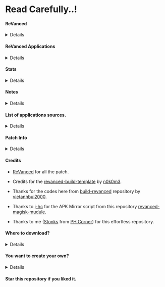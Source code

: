 # Read Carefully..!

#### ReVanced

<details>
This repository will allow you to download the latest ReVanced Applications in the releases section. This will help people who don't want to setup build environments on their machines.
</details>

#### ReVanced Applications

<details>
- YouTube
- YouTube Music arm64-v8a
- YouTube Music arm-v7a
- TikTok
- Reddit
- Twitter
- Micro G
</details>

#### Stats

<details>
Build ReVanved 

[![](https://github.com/Ultimatinium/yt/actions/workflows/Build%20All%20ReVanced%20Applications.yml/badge.svg)](https://github.com/Ultimatinium/Build%20All%20ReVanced%20Applications/actions/workflows/Build%20All%20ReVanced%20Applications.yml)

GitHub Downloads

  <a href="https://github.com/Ultimatinium/yt/release">
<img src="https://img.shields.io/github/downloads/Ultimatinium/yt/total?label=Stable%20Version%20Downloads&color=%6BDDD5"></a>
  <a href="https://github.com/Ultimatinium/yt-experimental/release">
<img src="https://img.shields.io/github/downloads/Ultimatinium/yt-experimental/total?label=Beta/Experimental%20Version%20Downloads&color=%6BDDD5"></a>
</details>

#### Notes

<details>

- There are no `root` variant here, all the releases are `nonroot` variants.
- All the patches here are the default and [Official Patches](https://github.com/revanced/revanced-patches) by [ReVanced](https://github.com/revanced).
- All the app here are latest compatible versions from [APK Mirror](https://www.apkmirror.com) and [UpToDown](https://en.uptodown.com) website so there is no guarantee that the applications here are the latest update like on Google Play Store.
- This is includes beta versions (latest versions) that isn't yet tested by the [ReVanced Team](https://github.com/revanced).
</details>

#### List of applications sources.

<details>

- [YouTube Music APK Mirror](https://www.apkmirror.com/apk/google-inc/youtube-music)
- [YouTube APK Mirror](https://www.apkmirror.com/apk/google-inc/youtube)
- [Reddit UpToDown](https://reddit-official-app.en.uptodown.com)
- [Twitter UpToDown](https://twitter.en.uptodown.com)
- [TikTok UpToDown](https://tiktok.en.uptodown.com)
</details>

#### Patch Info

<details>
Twitter
- `Removed Twitter ads..`

TikTok
- `Removed TikTok ads.`

Reddit
- `Removed Reddit ads.`

YouTube Music arm-v7a/arm64-v8a
- [YouTube Music arm-v7a patches](https://github.com/Ultimatinium/yt/blob/main/yt-music-v7a/yt.music.patch.txt).
- [YouTube Music arm64-v8a patches](https://github.com/Ultimatinium/yt/blob/main/yt-music-64-v8a/yt.music.patch.txt).

YouTube
- [YouTube patches](https://github.com/Ultimatinium/yt/blob/main/youtube/patches.txt).
</details>

#### Credits
- [ReVanced](https://github.com/revanced) for all the patch.

- Credits for the [revanced-build-template](https://github.com/n0k0m3/revanced-build-template) by [n0k0m3](https://github.com/n0k0m3).

- Thanks for the codes here from [build-revanced](https://github.com/vietanhbui2000/build-revanced) repository by [vietanhbui2000](https://github.com/vietanhbui2000).

- Thanks to [j-hc](https://github.com/j-hc) for the APK Mirror script from this repository [revanced-magisk-mudule](https://github.com/j-hc/revanced-magisk-module).

- Thanks to me ([Stonks](https://phcorner.net/members/stonks.1530736) from [PH Corner](https://phcorner.net)) for this effortless repository.

#### Where to download?

<details>

- First, click [here](https://github.com/Ultimatinium/yt/releases).

- Click the `Assets` button.

- Click on the file to download.

- I will try to update everyday, so stay tuned.
</details>

#### You want to create your own?

<details>

- Create your own releases by simple steps, click [here](https://bit.ly/3dhiACW) to do it.
</details>

#### Star this repository if you liked it.
